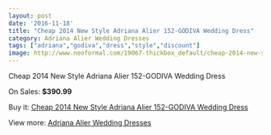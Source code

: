 ```yaml
---
layout: post
date: '2016-11-18'
title: "Cheap 2014 New Style Adriana Alier 152-GODIVA Wedding Dress"
category: Adriana Alier Wedding Dresses
tags: ["adriana","godiva","dress","style","discount"]
image: http://www.neoformal.com/19067-thickbox_default/cheap-2014-new-style-adriana-alier-152-godiva-wedding-dress.jpg
---
```

Cheap 2014 New Style Adriana Alier 152-GODIVA Wedding Dress

On Sales: **$390.99**
<a href="https://www.neoformal.com/en/adriana-alier-wedding-dresses-2014/6098-cheap-2014-new-style-adriana-alier-152-godiva-wedding-dress.html"><amp-img layout="responsive" width="600" height="600" src="//www.neoformal.com/19067-thickbox_default/cheap-2014-new-style-adriana-alier-152-godiva-wedding-dress.jpg" alt="Cheap 2014 New Style Adriana Alier 152-GODIVA Wedding Dress 0" /></a>
<a href="https://www.neoformal.com/en/adriana-alier-wedding-dresses-2014/6098-cheap-2014-new-style-adriana-alier-152-godiva-wedding-dress.html"><amp-img layout="responsive" width="600" height="600" src="//www.neoformal.com/19068-thickbox_default/cheap-2014-new-style-adriana-alier-152-godiva-wedding-dress.jpg" alt="Cheap 2014 New Style Adriana Alier 152-GODIVA Wedding Dress 1" /></a>

Buy it: [Cheap 2014 New Style Adriana Alier 152-GODIVA Wedding Dress](https://www.neoformal.com/en/adriana-alier-wedding-dresses-2014/6098-cheap-2014-new-style-adriana-alier-152-godiva-wedding-dress.html "Cheap 2014 New Style Adriana Alier 152-GODIVA Wedding Dress")

View more: [Adriana Alier Wedding Dresses](https://www.neoformal.com/en/79-adriana-alier-wedding-dresses-2014 "Adriana Alier Wedding Dresses")